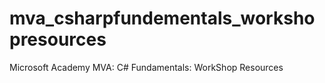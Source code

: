 # mva_csharpfundementals_workshopresources
Microsoft Academy MVA: C# Fundamentals: WorkShop Resources
